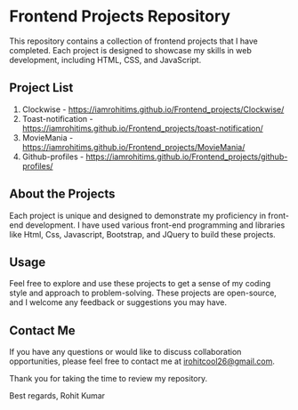 # Frontend Projects Repository

This repository contains a collection of frontend projects that I have completed. Each project is designed to showcase my skills in web development, including HTML, CSS, and JavaScript.

## Project List

1. Clockwise - https://iamrohitims.github.io/Frontend_projects/Clockwise/
2. Toast-notification - https://iamrohitims.github.io/Frontend_projects/toast-notification/
3. MovieMania - https://iamrohitims.github.io/Frontend_projects/MovieMania/
4. Github-profiles - https://iamrohitims.github.io/Frontend_projects/github-profiles/

## About the Projects

Each project is unique and designed to demonstrate my proficiency in front-end development. I have used various front-end programming and libraries like Html, Css, Javascript, Bootstrap, and JQuery to build these projects.

## Usage

Feel free to explore and use these projects to get a sense of my coding style and approach to problem-solving. These projects are open-source, and I welcome any feedback or suggestions you may have.

## Contact Me

If you have any questions or would like to discuss collaboration opportunities, please feel free to contact me at irohitcool26@gmail.com.

Thank you for taking the time to review my repository.

Best regards,
Rohit Kumar
